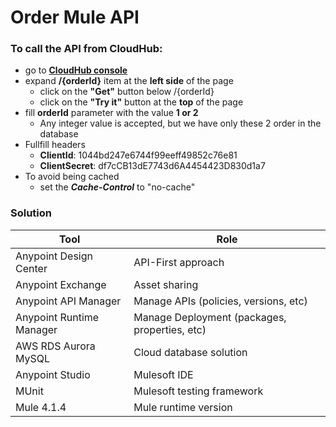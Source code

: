 # Order Mule API

### To call the API from CloudHub:
  - go to **[CloudHub console]**
  - expand **/{orderId}** item at the **left side** of the page
    - click on the **"Get"** button below /{orderId}
    - click on the **"Try it"** button at the **top** of the page
  - fill **orderId** parameter with the value **1 or 2**
    - Any integer value is accepted, but we have only these 2 order in the database
  - Fullfill headers
    - **ClientId**: 1044bd247e6744f99eeff49852c76e81
    - **ClientSecret**: df7cCB13dE7743d6A4454423D830d1a7
  - To avoid being cached
    - set the ***Cache-Control*** to "no-cache"

### Solution

| Tool | Role |
| ------ | ------ |
| Anypoint Design Center | API-First approach
| Anypoint Exchange | Asset sharing
| Anypoint API Manager | Manage APIs (policies, versions, etc)
| Anypoint Runtime Manager | Manage Deployment (packages, properties, etc)
| AWS RDS Aurora MySQL | Cloud database solution
| Anypoint Studio | Mulesoft IDE
| MUnit | Mulesoft testing framework
| Mule 4.1.4 | Mule runtime version

[CloudHub Console]: <http://mbshop.us-e2.cloudhub.io/console/>
